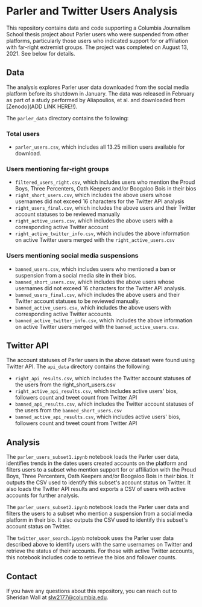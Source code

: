 # Parler and Twitter Users Analysis

This repository contains data and code supporting a Columbia Journalism School thesis project about Parler users who were suspended from other platforms, particularly those users who indicated support for or affiliation with far-right extremist groups. The project was completed on August 13, 2021. See below for details.

## Data

The analysis explores Parler user data downloaded from the social media platform before its shutdown in January. The data was released in February as part of a study performed by Aliapoulios, et al. and downloaded from [Zenodo](ADD LINK HERE!!). 

The `parler_data` directory contains the following:

### Total users

- `parler_users.csv`, which includes all 13.25 million users available for download.

### Users mentioning far-right groups

- `filtered_users_right.csv`, which includes users who mention the Proud Boys, Three Percenters, Oath Keepers and/or Boogaloo Bois in their bios
- `right_short_users.csv`, which includes the above users whose usernames did not exceed 16 characters for the Twitter API analysis
- `right_users_final.csv`, which includes the above users and their Twitter account statuses to be reviewed manually
- `right_active_users.csv`, which includes the above users with a corresponding active Twitter account
- `right_active_twitter_info.csv`, which includes the above information on active Twitter users merged with the `right_active_users.csv`

### Users mentioning social media suspensions

- `banned_users.csv`, which includes users who mentioned a ban or suspension from a social media site in their bios.
- `banned_short_users.csv`, which includes the above users whose usernames did not exceed 16 characters for the Twitter API analysis.
- `banned_users_final.csv`, which includes the above users and their Twitter account statuses to be reviewed manually. 
- `banned_active_users.csv`, which includes the above users with corresponding active Twitter accounts.
- `banned_active_twitter_info.csv`, which includes the above information on active Twitter users merged with the `banned_active_users.csv`.

## Twitter API

The account statuses of Parler users in the above dataset were found using Twitter API. The `api_data` directory contains the following:

- `right_api_results.csv`, which includes the Twitter account statuses of the users from the right_short_users.csv
- `right_active_api_results.csv`, which includes active users' bios, followers count and tweet count from Twitter API
- `banned_api_results.csv`, which includes the Twitter account statuses of the users from the `banned_short_users.csv`
- `banned_active_api_results.csv`, which includes active users' bios, followers count and tweet count from Twitter API

## Analysis

The `parler_users_subset1.ipynb` notebook loads the Parler user data, identifies trends in the dates users created accounts on the platform and filters users to a subset who mention support for or affiliation with the Proud Boys, Three Percenters, Oath Keepers and/or Boogaloo Bois in their bios. It outputs the CSV used to identify this subset's account status on Twitter. It also loads the Twitter API results and exports a CSV of users with active accounts for further analysis. 

The `parler_users_subset2.ipynb` notebook loads the Parler user data and filters the users to a subset who mention a suspension from a social media platform in their bio. It also outputs the CSV used to identify this subset's account status on Twitter. 

The `twitter_user_search.ipynb` notebook uses the Parler user data described above to identify users with the same usernames on Twitter and retrieve the status of their accounts. For those with active Twitter accounts, this notebook includes code to retrieve the bios and follower counts. 

## Contact

If you have any questions about this repository, you can reach out to Sheridan Wall at [slw2177@columbia.edu](mailto:slw2177@columbia.edu).

